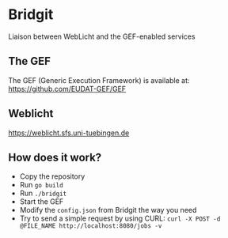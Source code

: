 Bridgit
=======

Liaison between WebLicht and the GEF-enabled services

The GEF
--------
The GEF (Generic Execution Framework) is available at: https://github.com/EUDAT-GEF/GEF

Weblicht
--------
https://weblicht.sfs.uni-tuebingen.de

How does it work?
-----------------
- Copy the repository
- Run `go build`
- Run `./bridgit`
- Start the GEF
- Modify the `config.json` from Bridgit the way you need
- Try to send a simple request by using CURL: `curl -X POST -d @FILE_NAME http://localhost:8080/jobs -v`